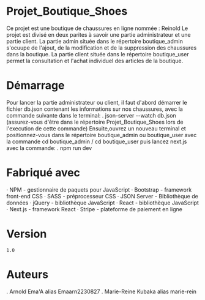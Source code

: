 # Projet_Boutique_Shoes
  Ce projet est une boutique de chaussures en ligne  nommée : Reinold 
  Le projet est divisé en deux parites à savoir une partie administrateur et une partie client.
  La partie admin située dans le répertoire boutique_admin s'ocuupe de l'ajout, de la modification et de la suppression des chaussures dans la boutique.
  La partie client située dans le répertoire boutique_user permet la consultation et l'achat individuel des articles de la boutique.

# Démarrage
  Pour lancer la partie administrateur ou client, il faut d'abord démarrer le fichier db.json contenant les informations sur nos chaussures, avec la commande suivante dans le terminal:
    . json-server --watch db.json  (assurez-vous d'être dans le répertoire Projet_Boutique_Shoes lors de l'execution de cette commande)
  Ensuite,ouvrez un nouveau terminal et positionnez-vous dans le répertoire boutique_admin ou boutique_user avec la commande cd boutique_admin / cd boutique_user  puis lancez next.js avec la commande:
    . npm run dev
    
# Fabriqué avec
  · NPM - gestionnaire de paquets pour JavaScript
  · Bootstrap -  framework front-end CSS
  · SASS - préprocesseur CSS 
  · JSON Server - Bibliothèque de données
  · jQuery - bibliothèque JavaScript
  · React -  bibliothèque JavaScript 
  · Next.js - framework React
  · Stripe - plateforme de paiement en ligne 
  
# Version
    1.0

# Auteurs
  . Arnold Ema'A alias Emaarn2230827
  . Marie-Reine Kubaka alias marie-rein
